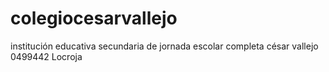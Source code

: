 # colegiocesarvallejo
institución educativa secundaria de jornada escolar completa césar vallejo 0499442 Locroja
